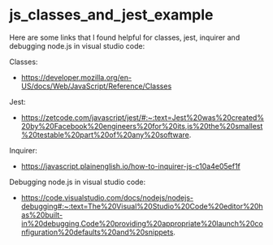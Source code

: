 # js_classes_and_jest_example

Here are some links that I found helpful for classes, jest, inquirer and debugging node.js in visual studio code:

Classes:
* https://developer.mozilla.org/en-US/docs/Web/JavaScript/Reference/Classes
	
Jest:
* https://zetcode.com/javascript/jest/#:~:text=Jest%20was%20created%20by%20Facebook%20engineers%20for%20its,is%20the%20smallest%20testable%20part%20of%20any%20software.
	
Inquirer:
* https://javascript.plainenglish.io/how-to-inquirer-js-c10a4e05ef1f
	
Debugging node.js in visual studio code:
* https://code.visualstudio.com/docs/nodejs/nodejs-debugging#:~:text=The%20Visual%20Studio%20Code%20editor%20has%20built-in%20debugging,Code%20providing%20appropriate%20launch%20configuration%20defaults%20and%20snippets.
